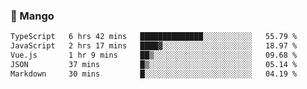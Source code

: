 ### 🥭 Mango

<!--START_SECTION:waka-->

```txt
TypeScript   6 hrs 42 mins   ██████████████░░░░░░░░░░░   55.79 %
JavaScript   2 hrs 17 mins   ████▓░░░░░░░░░░░░░░░░░░░░   18.97 %
Vue.js       1 hr 9 mins     ██▒░░░░░░░░░░░░░░░░░░░░░░   09.68 %
JSON         37 mins         █▒░░░░░░░░░░░░░░░░░░░░░░░   05.14 %
Markdown     30 mins         █░░░░░░░░░░░░░░░░░░░░░░░░   04.19 %
```

<!--END_SECTION:waka-->
